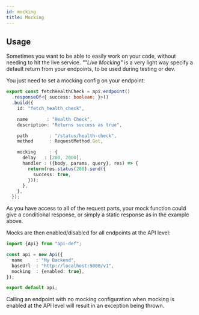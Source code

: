 ```yaml
---
id: mocking
title: Mocking
---
```


## Usage

Sometimes you want to be able to easily work on your code, without needing to hit the live service. _""Live Mocking"_ is a very light way specify a default return from your endpoints, to be used during testing or dev.

You just need to set a mocking config on your endpoint:

```typescript title="/endpoint.ts"
export const fetchHealthCheck = api.endpoint()
  .responseOf<{ success: boolean; }>()
  .build({
    id: "fetch_health_check",

    name       : "Health Check",
    description: "Returns success as true",

    path        : "/status/health-check",
    method      : RequestMethod.Get,

    mocking     : {
      delay   : [200, 2000],
      handler : ({body, params, query}, res) => {
        return(res.status(200).send({
          success: true,
        }));
      },
    },
  });
```

As you have access to all of the request parts, your mock function could give a conditional response, or simply a static response as in the example above.

Mocks are then enabled/disabled for all endpoints at the API level:

```typescript title="/api.ts"
import {Api} from "api-def";

const api = new Api({
  name     : "My Backend",
  baseUrl  : "http://localhost:5000/v1",
  mocking  : {enabled: true},
});

export default api;
```

Calling an endpoint with no mocking configuration when mocking is enabled at the API level will result in an exception being thrown.
